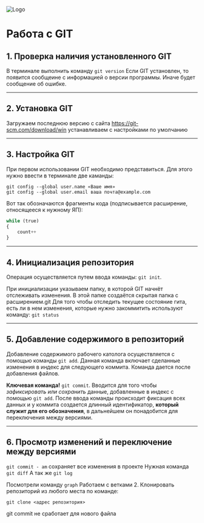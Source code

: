 ![Logo](alh1.png)
# Работа с GIT

## 1. Проверка наличия установленного GIT
В терминале выполнить команду `git version`
Если GIT установлен, то появится сообщеине с информацией о версии программы. Иначе будет сообщение об ошибке.

---

## 2. Установка GIT
Загружаем последнюю версию с сайта
https://git-scm.com/download/win
устанавливаем с наcтройками по умолчанию

---

## 3. Настройка GIT
При первом использовании GIT необходимо представиться. Для этого нужно ввести в терминале две каманды:
```
git config --global user.name «Ваше имя»
git config --global user.email ваша почта@example.com
```
Вот так обозначаются фрагменты кода (подписывается расширение, относящееся к нужному ЯП):

```py
while (true)
{
    count++
}
```
---

## 4. Инициализация репозитория
Операция осуществляется путем ввода команды: `git init`.

При инициализации указываем папку, в которой GIT начнёт отслеживать изменения. В этой папке создаётся скрытая папка с расширением.git
Для того чтобы отследить текущее состояние гита, есть ли в нем изменения, которые нужно закоммитить используют команду: `git status`

---

## 5. Добавление содержимого в репозиторий
Добавление содержимого рабочего католога осуществляется с помощью команды `git add`. Данная команда включает сделанные изменения в индекс для следующего коммита. Команда дается после добавления файлов.

**Ключевая команда!**
`git commit`. Вводится для того чтобы *зафиксировать или сохранить* данные, добавленные в индекс с помощью `git add`. После ввода команды происходит фиксация всех данных и у коммита создается длинный идентификатор, **который служит для его обозначения**, в дальнейшем он понадобится для переключения между версиями.

---

## 6. Просмотр изменений и переключение между версиями

`git commit - am` сохраняет все изменения в проекте
Нужная команда `git diff`
А так же `git log`

Посмотрели команду `graph`
Работаем с ветками
2. Клонировать репозиторий из любого места по команде:
```
git clone <адрес репозитория>
```

git commit не сработает для нового файла